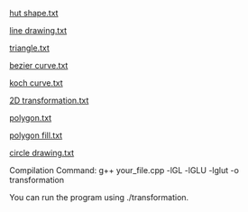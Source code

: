 [hut shape.txt](https://github.com/user-attachments/files/20029581/hut.shape.txt)

[line drawing.txt](https://github.com/user-attachments/files/20029582/line.drawing.txt)

[triangle.txt](https://github.com/user-attachments/files/20029590/triangle.txt)

[bezier curve.txt](https://github.com/user-attachments/files/20029589/bezier.curve.txt)

[koch curve.txt](https://github.com/user-attachments/files/20029588/koch.curve.txt)

[2D transformation.txt](https://github.com/user-attachments/files/20029586/2D.transformation.txt)

[polygon.txt](https://github.com/user-attachments/files/20029585/polygon.txt)

[polygon fill.txt](https://github.com/user-attachments/files/20029584/polygon.fill.txt)

[circle drawing.txt](https://github.com/user-attachments/files/20029583/circle.drawing.txt)



Compilation Command:
g++ your_file.cpp -lGL -lGLU -lglut -o transformation

 You can run the program using 
 ./transformation.
